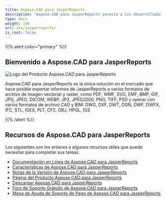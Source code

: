 ```yaml
---
title: Aspose.CAD para JasperReports
description: "Aspose.CAD para JasperReports permite a los desarrolladores abrir, leer y procesar archivos de formato DWG, DXF, DWT y otros formatos de archivo CAD y BIM, como: DGN, DWF, DWFX, IFC, STL, IGES, PLT, CF2, OBJ, HPGL, IGS."
type: docs
weight: 100
url: /es/jasperreports/
is_root: false
---
```


{{% alert color="primary" %}}

## **Bienvenido a Aspose.CAD para JasperReports**

![Logo del Producto Aspose.CAD para JasperReports](/_assets/home_3.png)

Aspose.CAD para JasperReports es la única solución en el mercado que hace posible exportar informes de JasperReports a varios formatos de archivo de imagen vectorial y raster, como PDF, WMF, SVG, EMF, BMP, GIF, JPG, JPEG, DICOM, WEBP, JP2, JPEG2000, PNG, TIFF, PSD y operar con varios formatos de archivo CAD y BIM: DWG, DXF, DWT, DGN, DWF, DWFX, IFC, STL, IGES, PLT, CF2, OBJ, HPGL, IGS

{{% /alert %}}

## **Recursos de Aspose.CAD para JasperReports**

Los siguientes son los enlaces a algunos recursos útiles que puede necesitar para completar sus tareas.

- [Documentación en Línea de Aspose.CAD para JasperReports](/es/cad/jasperreports/)
- [Características de Aspose.CAD para JasperReports](/es/cad/jasperreports/features-overview/)
- [Notas de la Versión de Aspose.CAD para JasperReports](https://releases.aspose.com/cad/jasperreports/release-notes/)
- [Página del Producto Aspose.CAD para JasperReports](https://products.aspose.com/cad/jasperreports/)
- [Descargar Aspose.CAD para JasperReports](https://downloads.aspose.com/cad/jasperreports)
- [Foro de Soporte Gratuito de Aspose.CAD para JasperReports](https://forum.aspose.com/c/cad/19)
- [Mesa de Ayuda de Soporte de Pago de Aspose.CAD para JasperReports](https://helpdesk.aspose.com/)
